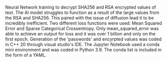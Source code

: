 Neural Network training to decrypt SHA256 and RSA encrypted values of text. The AI model struggles to function as a result of the large values from the RSA and SHA256. This paired with the issue of diffusion lead it to be incredibly inefficient. Two different loss functions were used: Mean Squared Error and Sparse Categorical Crossentropy. Only mean_squared_error was able to achieve an output for loss and it was over 1 billion and only on the first epoch.
Generation of the 'passwords' and encyrpted values was coded in C++ 20 through visual studio's IDE.
The Jupyter Notebook used a conda mini environment and was coded in Python 3.9. The conda list is included in the form of a YAML.
